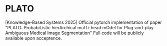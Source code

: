 # PLATO
[Knowledge-Based Systems 2025] Official pytorch implementation of paper "PLATO: ProbabiListic hierArchical mulTi-head mOdel for Plug-and-play Ambiguous Medical Image Segmentation"
Full code will be publicly available upon acceptence.
